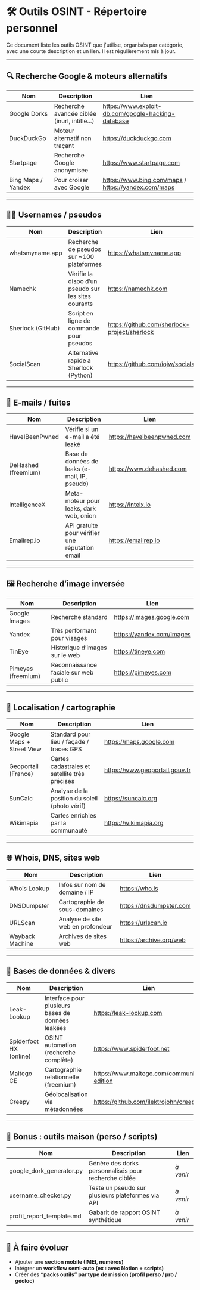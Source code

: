 # 🛠️ Outils OSINT - Répertoire personnel

Ce document liste les outils OSINT que j'utilise, organisés par catégorie, avec une courte description et un lien. Il est régulièrement mis à jour.

---

## 🔍 Recherche Google & moteurs alternatifs

| Nom | Description | Lien |
|-----|-------------|------|
| Google Dorks | Recherche avancée ciblée (inurl, intitle...) | https://www.exploit-db.com/google-hacking-database |
| DuckDuckGo | Moteur alternatif non traçant | https://duckduckgo.com |
| Startpage | Recherche Google anonymisée | https://www.startpage.com |
| Bing Maps / Yandex | Pour croiser avec Google | https://www.bing.com/maps / https://yandex.com/maps |

---

## 🧑‍💻 Usernames / pseudos

| Nom | Description | Lien |
|-----|-------------|------|
| whatsmyname.app | Recherche de pseudos sur ~100 plateformes | https://whatsmyname.app |
| Namechk | Vérifie la dispo d’un pseudo sur les sites courants | https://namechk.com |
| Sherlock (GitHub) | Script en ligne de commande pour pseudos | https://github.com/sherlock-project/sherlock |
| SocialScan | Alternative rapide à Sherlock (Python) | https://github.com/iojw/socialscan |

---

## 📧 E-mails / fuites

| Nom | Description | Lien |
|-----|-------------|------|
| HaveIBeenPwned | Vérifie si un e-mail a été leaké | https://haveibeenpwned.com |
| DeHashed (freemium) | Base de données de leaks (e-mail, IP, pseudo) | https://www.dehashed.com |
| IntelligenceX | Meta-moteur pour leaks, dark web, onion | https://intelx.io |
| Emailrep.io | API gratuite pour vérifier une réputation email | https://emailrep.io |

---

## 🖼️ Recherche d’image inversée

| Nom | Description | Lien |
|-----|-------------|------|
| Google Images | Recherche standard | https://images.google.com |
| Yandex | Très performant pour visages | https://yandex.com/images |
| TinEye | Historique d’images sur le web | https://tineye.com |
| Pimeyes (freemium) | Reconnaissance faciale sur web public | https://pimeyes.com |

---

## 📌 Localisation / cartographie

| Nom | Description | Lien |
|-----|-------------|------|
| Google Maps + Street View | Standard pour lieu / façade / traces GPS | https://maps.google.com |
| Geoportail (France) | Cartes cadastrales et satellite très précises | https://www.geoportail.gouv.fr |
| SunCalc | Analyse de la position du soleil (photo vérif) | https://suncalc.org |
| Wikimapia | Cartes enrichies par la communauté | https://wikimapia.org |

---

## 🌐 Whois, DNS, sites web

| Nom | Description | Lien |
|-----|-------------|------|
| Whois Lookup | Infos sur nom de domaine / IP | https://who.is |
| DNSDumpster | Cartographie de sous-domaines | https://dnsdumpster.com |
| URLScan | Analyse de site web en profondeur | https://urlscan.io |
| Wayback Machine | Archives de sites web | https://archive.org/web |

---

## 🧠 Bases de données & divers

| Nom | Description | Lien |
|-----|-------------|------|
| Leak-Lookup | Interface pour plusieurs bases de données leakées | https://leak-lookup.com |
| Spiderfoot HX (online) | OSINT automation (recherche complète) | https://www.spiderfoot.net |
| Maltego CE | Cartographie relationnelle (freemium) | https://www.maltego.com/community-edition |
| Creepy | Géolocalisation via métadonnées | https://github.com/ilektrojohn/creepy |

---

## 🧰 Bonus : outils maison (perso / scripts)

| Nom | Description | Lien |
|-----|-------------|------|
| google_dork_generator.py | Génère des dorks personnalisés pour recherche ciblée | *à venir* |
| username_checker.py | Teste un pseudo sur plusieurs plateformes via API | *à venir* |
| profil_report_template.md | Gabarit de rapport OSINT synthétique | *à venir* |

---

## 📌 À faire évoluer

- Ajouter une **section mobile (IMEI, numéros)**
- Intégrer un **workflow semi-auto (ex : avec Notion + scripts)**
- Créer des **“packs outils” par type de mission (profil perso / pro / géoloc)**


